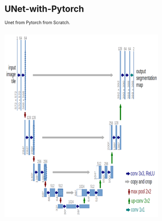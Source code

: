 # UNet-with-Pytorch

Unet from Pytorch from Scratch.
<br>
<br>

<img src="images/model_architecture.png" height=600 width=1200>
